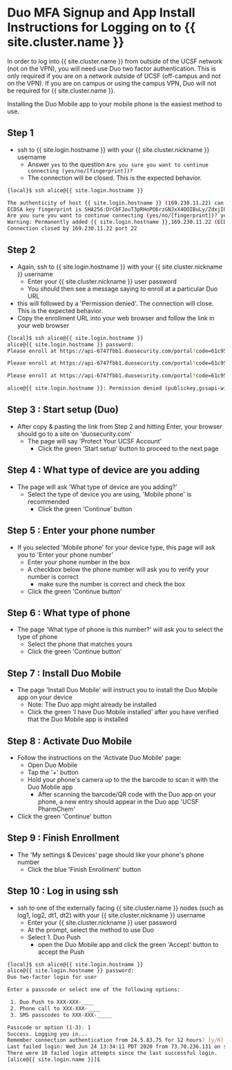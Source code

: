 # Duo MFA Signup and App Install Instructions for Logging on to {{ site.cluster.name }}

In order to log into {{ site.cluster.name }} from outside of the UCSF network (not on the VPN), you will need use Duo two factor authentication.
This is only required if you are on a network outside of UCSF (off-campus and not on the VPN).  If you are on campus
or using the campus VPN, Duo will not be required for {{ site.cluster.name }}.

Installing the Duo Mobile app to your mobile phone is the easiest method to use.

## Step 1

  - ssh to {{ site.login.hostname }} with your {{ site.cluster.nickname }} username
    - Answer `yes` to the question `Are you sure you want to continue connecting (yes/no/[fingerprint])?`
    - The connection will be closed. This is the expected behavior.

```sh
{local}$ ssh alice@{{ site.login.hostname }}

The authenticity of host {{ site.login.hostname }} (169.230.11.22) can not be established.
ECDSA key fingerprint is SHA256:DrCbFJouT3pRHoPO6rzGNJxX4OOIBuLy/ZdxjIQrx3M.
Are you sure you want to continue connecting (yes/no/[fingerprint])? yes
Warning: Permanently added {{ site.login.hostname }},169.230.11.22 (ECDSA) to the list of known hosts.
Connection closed by 169.230.11.22 port 22
```


## Step 2

  - Again, ssh to {{ site.login.hostname }} with your {{ site.cluster.nickname }} username
    - Enter your {{ site.cluster.nickname }} user password
    - You should then see a message saying to enroll at a particular Duo URL
  - this will followed by a 'Permission denied'. The connection will close. This is the expected behavior.
  - Copy the enrollment URL into your web browser and follow the link in your web browser

```sh
{local}$ ssh alice@{{ site.login.hostname }}
alice@{{ site.login.hostname }} password:
Please enroll at https://api-6747fbb1.duosecurity.com/portal?code=61c954f6d6124546&akey=DBPXF7JZIKINNMVHIHZK

Please enroll at https://api-6747fbb1.duosecurity.com/portal?code=61c954f6d6124546&akey=DBPXF7JZIKINNMVHIHZK

Please enroll at https://api-6747fbb1.duosecurity.com/portal?code=61c954f6d6124546&akey=DBPXF7JZIKINNMVHIHZK

alice@{{ site.login.hostname }}: Permission denied (publickey,gssapi-with-mic,keyboard-interactive).
```

## Step 3 : Start setup (Duo)

  - After copy & pasting the link from Step 2 and hitting Enter, your browser should go to a site on 'duosecurity.com'
    - The page will say 'Protect Your UCSF Account'
      - Click the green 'Start setup' button to proceed to the next page
    
## Step 4 : What type of device are you adding

  - The page will ask 'What type of device are you adding?'
    - Select the type of device you are using, 'Mobile phone' is recommended
      - Click the green 'Continue' button
      
## Step 5 : Enter your phone number

  - If you selected 'Mobile phone' for your device type, this page will ask you to 'Enter your phone number'
    - Enter your phone number in the box
    - A checkbox below the phone number will ask you to verify your number is correct
      - make sure the number is correct and check the box
    - Click the green 'Continue button'

## Step 6 : What type of phone

  - The page 'What type of phone is this number?' will ask you to select the type of phone
    - Select the phone that matches yours
    - Click the green 'Continue button'

## Step 7 : Install Duo Mobile

  - The page 'Install Duo Mobile' will instruct you to install the Duo Mobile app on your device
    - Note: The Duo app might already be installed
    - Click the green 'I have Duo Mobile installed' after you have verified that the Duo Mobile app is installed
    
## Step 8 : Activate Duo Mobile

  - Follow the instructions on the 'Activate Duo Mobile' page:
    - Open Duo Mobile
    - Tap the '+' button
    - Hold your phone's camera up to the the barcode to scan it with the Duo Mobile app
      - After scanning the barcode/QR code with the Duo app on your phone, a new entry should appear in the Duo app 'UCSF PharmChem'
  - Click the green 'Continue' button
    
## Step 9 : Finish Enrollment

  - The 'My settings & Devices' page should like your phone's phone number
    - Click the blue 'Finish Enrollment' button

## Step 10 : Log in using ssh

  - ssh to one of the externally facing {{ site.cluster.name }} nodes (such as log1, log2, dt1, dt2) with your {{ site.cluster.nickname }} username
    - Enter your {{ site.cluster.nickname }} user password
    - At the prompt, select the method to use Duo
    - Select 1. Duo Push
      - open the Duo Mobile app and click the green 'Accept' button to accept the Push
      
```sh
{local}$ ssh alice@{{ site.login.hostname }}
alice@{{ site.login.hostname }} password:
Duo two-factor login for user

Enter a passcode or select one of the following options:

 1. Duo Push to XXX-XXX-____
 2. Phone call to XXX-XXX-____
 3. SMS passcodes to XXX-XXX-_____

Passcode or option (1-3): 1
Success. Logging you in...
Remember connection authentication from 24.5.83.75 for 12 hours? [y/N] n
Last failed login: Wed Jun 24 13:34:11 PDT 2020 from 73.70.236.131 on ssh:notty
There were 10 failed login attempts since the last successful login.
[alice@{{ site.login.name }}]$
```
